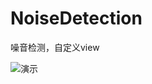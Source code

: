 # NoiseDetection

噪音检测，自定义view

![演示](https://github.com/Mangosir/NoiseDetection/blob/master/art/art.gif)
